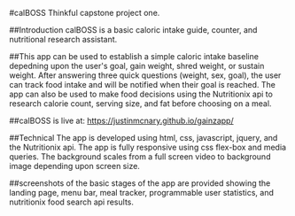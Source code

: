 #calBOSS
Thinkful capstone project one. 

##Introduction calBOSS is a basic caloric intake guide, counter, and nutritional research assistant.

##This app can be used to establish a simple caloric intake baseline depedning upon the user's goal, gain weight, shred weight, or sustain weight. After answering three quick questions (weight, sex, goal), the user can track food intake and will be notified when their goal is reached. The app can also be used to make food decisions using the Nutritionix api to research calorie count, serving size, and fat before choosing on a meal. 

##calBOSS is live at: https://justinmcnary.github.io/gainzapp/

##Technical
The app is developed using html, css, javascript, jquery, and the Nutritionix api. The app is fully responsive using css flex-box and media queries. The background scales from a full screen video to background image depending upon screen size. 

##screenshots of the basic stages of the app are provided showing the landing page, menu bar, meal tracker, programmable user statistics, and nutritionix food search api results. 